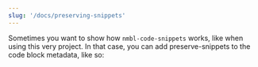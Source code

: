 ```yaml
---
slug: '/docs/preserving-snippets'
---
```


Sometimes you want to show how `nmbl-code-snippets` works, like when using this very project. In that case, you can add preserve-snippets to the code block metadata, like so:

```md file=content/docs/index.md snippet=preserve-snippets

```
